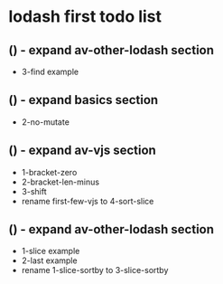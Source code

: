 # lodash first todo list

## () - expand av-other-lodash section
* 3-find example

## () - expand basics section
* 2-no-mutate

## () - expand av-vjs section
* 1-bracket-zero
* 2-bracket-len-minus
* 3-shift
* rename first-few-vjs to 4-sort-slice

## () - expand av-other-lodash section
* 1-slice example
* 2-last example
* rename 1-slice-sortby to 3-slice-sortby